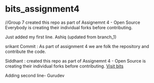 # bits_assignment4
//Group 7 created this repo as part of Assignemnt 4 - Open Source 
Everybody is creating their individual forks before contributing. 

Just added my first line. Ashiq (updated from branch_1)



srikant Commit : As part of assignment 4 we are folk the repository and contribute the code.

Siddhant :  created this repo as part of Assignemnt 4 - Open Source  is creating their individual forks before contributing.
<a href="https://www.bits.com">Visit bits</a>

Adding second line- Gurudev


